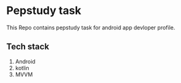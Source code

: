 # Pepstudy task
This Repo contains pepstudy task for android app devloper profile.
## Tech stack
1. Android
2. kotlin
3. MVVM
